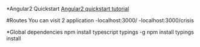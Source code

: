 *Angular2 Quickstart
[Angular2 quickstart tutorial](https://angular.io/docs/ts/latest/quickstart.html)

#Routes
You can visit 2 application
-localhost:3000/
-localhost:3000/crisis

*Global dependencies
npm install typescript typings -g
npm install
typings install
